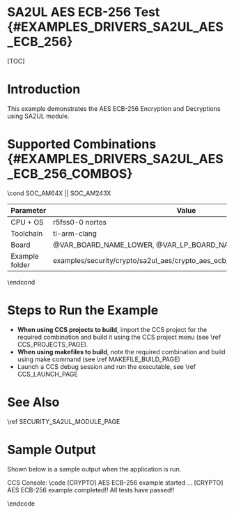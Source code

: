# SA2UL AES ECB-256 Test {#EXAMPLES_DRIVERS_SA2UL_AES_ECB_256}

[TOC]

# Introduction

This example demonstrates the AES ECB-256 Encryption and Decryptions using SA2UL module.

# Supported Combinations {#EXAMPLES_DRIVERS_SA2UL_AES_ECB_256_COMBOS}

\cond SOC_AM64X || SOC_AM243X

 Parameter      | Value
 ---------------|-----------
 CPU + OS       | r5fss0-0 nortos
 Toolchain      | ti-arm-clang
 Board          | @VAR_BOARD_NAME_LOWER, @VAR_LP_BOARD_NAME_LOWER
 Example folder | examples/security/crypto/sa2ul_aes/crypto_aes_ecb_256/crypto_aes_ecb_256.c

\endcond

# Steps to Run the Example

- **When using CCS projects to build**, import the CCS project for the required combination
  and build it using the CCS project menu (see \ref CCS_PROJECTS_PAGE).
- **When using makefiles to build**, note the required combination and build using
  make command (see \ref MAKEFILE_BUILD_PAGE)
- Launch a CCS debug session and run the executable, see \ref CCS_LAUNCH_PAGE

# See Also

\ref SECURITY_SA2UL_MODULE_PAGE

# Sample Output

Shown below is a sample output when the application is run.


CCS Console:
\code
[CRYPTO] AES ECB-256 example started ...
[CRYPTO] AES ECB-256 example completed!!
All tests have passed!!

\endcode


